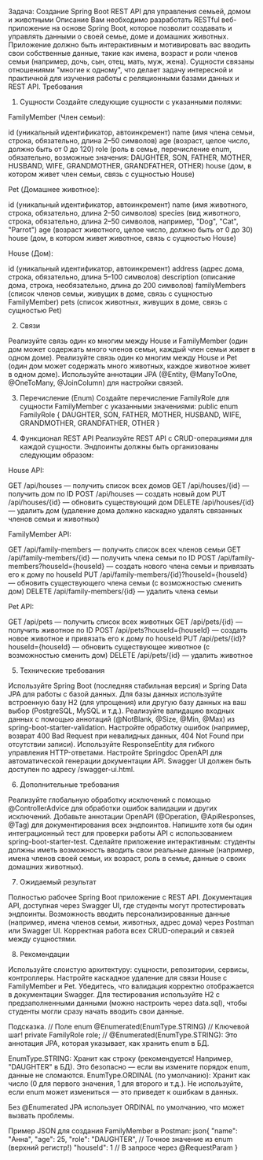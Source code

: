 Задача: Создание Spring Boot REST API для управления семьей, домом и животными
Описание
Вам необходимо разработать RESTful веб-приложение на основе Spring Boot, которое позволит создавать и управлять данными о своей семье, доме и домашних животных. Приложение должно быть интерактивным и мотивировать вас вводить свои собственные данные, такие как имена, возраст и роли членов семьи (например, дочь, сын, отец, мать, муж, жена). Сущности связаны отношениями "многие к одному", что делает задачу интересной и практичной для изучения работы с реляционными базами данных и REST API.
Требования
1. Сущности
Создайте следующие сущности с указанными полями:

FamilyMember (Член семьи):

id (уникальный идентификатор, автоинкремент)
name (имя члена семьи, строка, обязательно, длина 2–50 символов)
age (возраст, целое число, должно быть от 0 до 120)
role (роль в семье, перечисление enum, обязательно, возможные значения: DAUGHTER, SON, FATHER, MOTHER, HUSBAND, WIFE, GRANDMOTHER, GRANDFATHER, OTHER)
house (дом, в котором живет член семьи, связь с сущностью House)


Pet (Домашнее животное):

id (уникальный идентификатор, автоинкремент)
name (имя животного, строка, обязательно, длина 2–50 символов)
species (вид животного, строка, обязательно, длина 2–50 символов, например, "Dog", "Cat", "Parrot")
age (возраст животного, целое число, должно быть от 0 до 30)
house (дом, в котором живет животное, связь с сущностью House)


House (Дом):

id (уникальный идентификатор, автоинкремент)
address (адрес дома, строка, обязательно, длина 5–100 символов)
description (описание дома, строка, необязательно, длина до 200 символов)
familyMembers (список членов семьи, живущих в доме, связь с сущностью FamilyMember)
pets (список животных, живущих в доме, связь с сущностью Pet)



2. Связи

Реализуйте связь один ко многим между House и FamilyMember (один дом может содержать много членов семьи, каждый член семьи живет в одном доме).
Реализуйте связь один ко многим между House и Pet (один дом может содержать много животных, каждое животное живет в одном доме).
Используйте аннотации JPA (@Entity, @ManyToOne, @OneToMany, @JoinColumn) для настройки связей.

3. Перечисление (Enum)
Создайте перечисление FamilyRole для сущности FamilyMember с указанными значениями:
public enum FamilyRole {
    DAUGHTER, SON, FATHER, MOTHER, HUSBAND, WIFE, GRANDMOTHER, GRANDFATHER, OTHER
}

4. Функционал REST API
Реализуйте REST API с CRUD-операциями для каждой сущности. Эндпоинты должны быть организованы следующим образом:

House API:

GET /api/houses — получить список всех домов
GET /api/houses/{id} — получить дом по ID
POST /api/houses — создать новый дом
PUT /api/houses/{id} — обновить существующий дом
DELETE /api/houses/{id} — удалить дом (удаление дома должно каскадно удалять связанных членов семьи и животных)


FamilyMember API:

GET /api/family-members — получить список всех членов семьи
GET /api/family-members/{id} — получить члена семьи по ID
POST /api/family-members?houseId={houseId} — создать нового члена семьи и привязать его к дому по houseId
PUT /api/family-members/{id}?houseId={houseId} — обновить существующего члена семьи (с возможностью сменить дом)
DELETE /api/family-members/{id} — удалить члена семьи


Pet API:

GET /api/pets — получить список всех животных
GET /api/pets/{id} — получить животное по ID
POST /api/pets?houseId={houseId} — создать новое животное и привязать его к дому по houseId
PUT /api/pets/{id}?houseId={houseId} — обновить существующее животное (с возможностью сменить дом)
DELETE /api/pets/{id} — удалить животное



5. Технические требования

Используйте Spring Boot (последняя стабильная версия) и Spring Data JPA для работы с базой данных.
Для базы данных используйте встроенную базу H2 (для упрощения) или другую базу данных на ваш выбор (PostgreSQL, MySQL и т.д.).
Реализуйте валидацию входных данных с помощью аннотаций (@NotBlank, @Size, @Min, @Max) из spring-boot-starter-validation.
Настройте обработку ошибок (например, возврат 400 Bad Request при невалидных данных, 404 Not Found при отсутствии записи).
Используйте ResponseEntity для гибкого управления HTTP-ответами.
Настройте Springdoc OpenAPI для автоматической генерации документации API. Swagger UI должен быть доступен по адресу /swagger-ui.html.

6. Дополнительные требования

Реализуйте глобальную обработку исключений с помощью @ControllerAdvice для обработки ошибок валидации и других исключений.
Добавьте аннотации OpenAPI (@Operation, @ApiResponses, @Tag) для документирования всех эндпоинтов.
Напишите хотя бы один интеграционный тест для проверки работы API с использованием spring-boot-starter-test.
Сделайте приложение интерактивным: студенты должны иметь возможность вводить свои реальные данные (например, имена членов своей семьи, их возраст, роль в семье, данные о своих домашних животных).

7. Ожидаемый результат

Полностью рабочее Spring Boot приложение с REST API.
Документация API, доступная через Swagger UI, где студенты могут протестировать эндпоинты.
Возможность вводить персонализированные данные (например, имена членов семьи, животных, адрес дома) через Postman или Swagger UI.
Корректная работа всех CRUD-операций и связей между сущностями.

8. Рекомендации

Используйте слоистую архитектуру: сущности, репозитории, сервисы, контроллеры.
Настройте каскадное удаление для связи House с FamilyMember и Pet.
Убедитесь, что валидация корректно отображается в документации Swagger.
Для тестирования используйте H2 с предзаполненными данными (можно настроить через data.sql), чтобы студенты могли сразу начать вводить свои данные.


Подсказка. 
// Поле enum
    @Enumerated(EnumType.STRING)  // Ключевой шаг!
    private FamilyRole role;
 //
@Enumerated(EnumType.STRING): Это аннотация JPA, которая указывает, как хранить enum в БД.

EnumType.STRING: Хранит как строку (рекомендуется! Например, "DAUGHTER" в БД). Это безопасно — если вы измените порядок enum, данные не сломаются.
EnumType.ORDINAL (по умолчанию): Хранит как число (0 для первого значения, 1 для второго и т.д.). Не используйте, если enum может измениться — это приведет к ошибкам в данных.


Без @Enumerated JPA использует ORDINAL по умолчанию, что может вызвать проблемы.

Пример JSON для создания FamilyMember в Postman:
json{
    "name": "Анна",
    "age": 25,
    "role": "DAUGHTER",  // Точное значение из enum (верхний регистр!)
    "houseId": 1  // В запросе через @RequestParam
}

